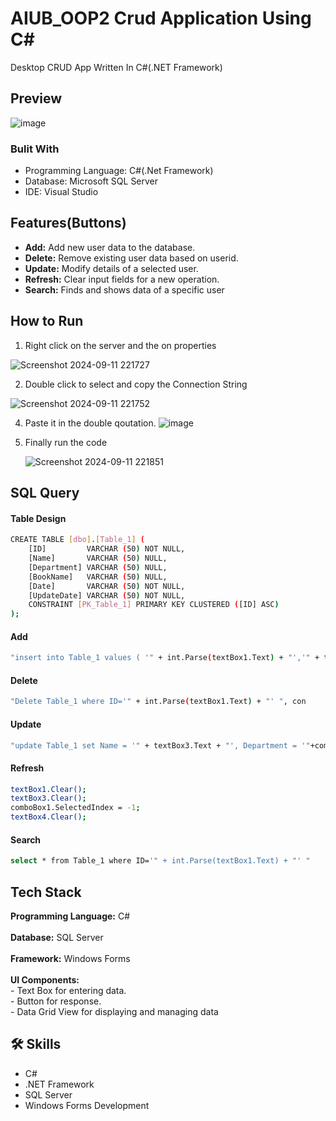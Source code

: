 # AIUB_OOP2 Crud Application Using C#
 
Desktop CRUD App Written In C#(.NET Framework)
 
 
## Preview

![image](https://github.com/user-attachments/assets/42acb806-aeb1-40b2-9b97-22b329398003)

 
### Bulit With
- Programming Language: C#(.Net Framework)
- Database: Microsoft SQL Server
- IDE: Visual Studio
 
 
## Features(Buttons)
 
- **Add:** Add new user data to the database.
- **Delete:** Remove existing user data based on userid.
- **Update:** Modify details of a selected user.
- **Refresh:** Clear input fields for a new operation.
- **Search:** Finds and shows data of a specific user


 ## How to Run
1. Right click on the server and the on properties
   
![Screenshot 2024-09-11 221727](https://github.com/user-attachments/assets/7200dba8-6a62-4683-b980-6c3c7e517f42)

2. Double click to select and copy the Connection String

![Screenshot 2024-09-11 221752](https://github.com/user-attachments/assets/696719a2-262b-41bd-a932-e5408b8d42e8)

4. Paste it in the double qoutation. 
 ![image](https://github.com/user-attachments/assets/5b972da2-e4ae-4c05-a690-1b68f9cd5088)

5. Finally run the code

   ![Screenshot 2024-09-11 221851](https://github.com/user-attachments/assets/08d6da72-8f79-49d0-908b-14ee606f7f09)

 
 
## SQL Query
#### Table Design
```bash
CREATE TABLE [dbo].[Table_1] (
    [ID]         VARCHAR (50) NOT NULL,
    [Name]       VARCHAR (50) NULL,
    [Department] VARCHAR (50) NULL,
    [BookName]   VARCHAR (50) NULL,
    [Date]       VARCHAR (50) NOT NULL,
    [UpdateDate] VARCHAR (50) NOT NULL,
    CONSTRAINT [PK_Table_1] PRIMARY KEY CLUSTERED ([ID] ASC)
);

```
#### Add
```bash
"insert into Table_1 values ( '" + int.Parse(textBox1.Text) + "','" + textBox3.Text + "','" + comboBox1.Text + "','" + textBox4.Text + "' , getdate(), getdate() )", con
```
#### Delete
```bash
"Delete Table_1 where ID='" + int.Parse(textBox1.Text) + "' ", con
```
#### Update
```bash
"update Table_1 set Name = '" + textBox3.Text + "', Department = '"+comboBox1.Text+"', BookName='"+textBox4.Text+"', Updatedate= getdate() where ID ='"+ int.Parse(textBox1.Text) + "' ", con)
```
#### Refresh
```bash
textBox1.Clear();
textBox3.Clear();
comboBox1.SelectedIndex = -1;
textBox4.Clear();

```

#### Search
```bash
select * from Table_1 where ID='" + int.Parse(textBox1.Text) + "' "
```


## Tech Stack
 
**Programming Language:** C# <br><br>
**Database:** SQL Server<br><br>
**Framework:** Windows Forms<br><br>
**UI Components:** <br>
    - Text Box for entering data.<br>
    - Button for response.<br>
    - Data Grid View for displaying and managing data
 
 
## 🛠 Skills
- C#
- .NET Framework
- SQL Server
- Windows Forms Development
